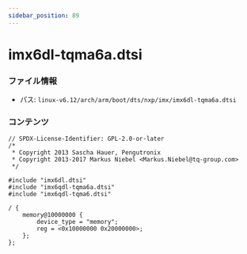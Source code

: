 ```yaml
---
sidebar_position: 89
---
```

# imx6dl-tqma6a.dtsi

### ファイル情報

- パス: `linux-v6.12/arch/arm/boot/dts/nxp/imx/imx6dl-tqma6a.dtsi`

### コンテンツ

```dtsi
// SPDX-License-Identifier: GPL-2.0-or-later
/*
 * Copyright 2013 Sascha Hauer, Pengutronix
 * Copyright 2013-2017 Markus Niebel <Markus.Niebel@tq-group.com>
 */

#include "imx6dl.dtsi"
#include "imx6qdl-tqma6a.dtsi"
#include "imx6qdl-tqma6.dtsi"

/ {
	memory@10000000 {
		device_type = "memory";
		reg = <0x10000000 0x20000000>;
	};
};

```
